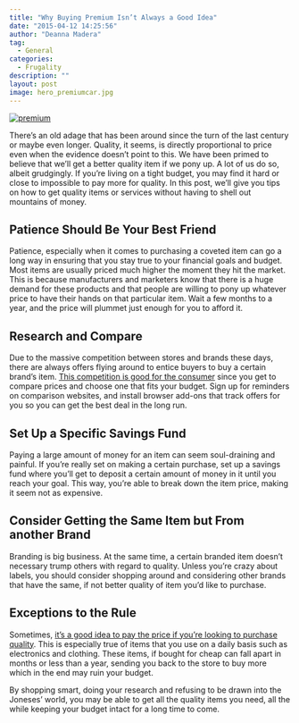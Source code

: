 ```yaml
---
title: "Why Buying Premium Isn’t Always a Good Idea"
date: "2015-04-12 14:25:56"
author: "Deanna Madera"
tag:
  - General
categories:
  - Frugality
description: ""
layout: post
image: hero_premiumcar.jpg
---
```


[![premium](http://mt2.wpengine.com/wp-content/uploads/2015/03/premium-1024x768.jpg)](http://mt2.wpengine.com/wp-content/uploads/2015/03/premium.jpg)

There’s an old adage that has been around since the turn of the last century or maybe even longer. Quality, it seems, is directly proportional to price even when the evidence doesn’t point to this. We have been primed to believe that we’ll get a better quality item if we pony up. A lot of us do so, albeit grudgingly. If you’re living on a tight budget, you may find it hard or close to impossible to pay more for quality. In this post, we’ll give you tips on how to get quality items or services without having to shell out mountains of money.

## Patience Should Be Your Best Friend

Patience, especially when it comes to purchasing a coveted item can go a long way in ensuring that you stay true to your financial goals and budget. Most items are usually priced much higher the moment they hit the market. This is because manufacturers and marketers know that there is a huge demand for these products and that people are willing to pony up whatever price to have their hands on that particular item. Wait a few months to a year, and the price will plummet just enough for you to afford it.

## Research and Compare

Due to the massive competition between stores and brands these days, there are always offers flying around to entice buyers to buy a certain brand’s item. [This competition is good for the consumer](http://www.wsj.com/articles/competition-good-for-consumers-less-for-capitalists-letters-to-the-editor-1411158314) since you get to compare prices and choose one that fits your budget. Sign up for reminders on comparison websites, and install browser add-ons that track offers for you so you can get the best deal in the long run.

## Set Up a Specific Savings Fund

Paying a large amount of money for an item can seem soul-draining and painful. If you’re really set on making a certain purchase, set up a savings fund where you’ll get to deposit a certain amount of money in it until you reach your goal. This way, you’re able to break down the item price, making it seem not as expensive.

## Consider Getting the Same Item but From another Brand

Branding is big business. At the same time, a certain branded item doesn’t necessary trump others with regard to quality. Unless you’re crazy about labels, you should consider shopping around and considering other brands that have the same, if not better quality of item you’d like to purchase.

## Exceptions to the Rule

Sometimes, [it’s a good idea to pay the price if you’re looking to purchase quality](http://moneybulldog.co.uk/the-things-that-are-worth-paying-a-bit-extra-for/). This is especially true of items that you use on a daily basis such as electronics and clothing. These items, if bought for cheap can fall apart in months or less than a year, sending you back to the store to buy more which in the end may ruin your budget.

By shopping smart, doing your research and refusing to be drawn into the Joneses’ world, you may be able to get all the quality items you need, all the while keeping your budget intact for a long time to come.
